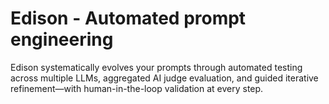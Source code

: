 # Edison - Automated prompt engineering
Edison systematically evolves your prompts through automated testing across multiple LLMs, aggregated AI judge evaluation, and guided iterative refinement—with human-in-the-loop validation at every step.
